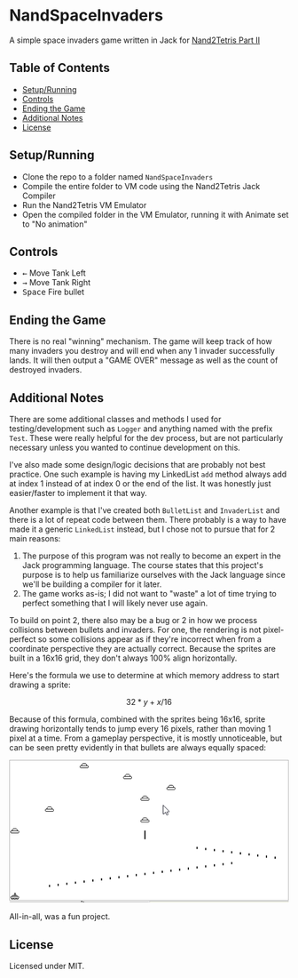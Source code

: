# NandSpaceInvaders

A simple space invaders game written in Jack for [Nand2Tetris Part II](https://www.coursera.org/learn/nand2tetris2)

## Table of Contents

- [Setup/Running](#setuprunning)
- [Controls](#controls)
- [Ending the Game](#ending-the-game)
- [Additional Notes](#additional-notes)
- [License](#license)

## Setup/Running

- Clone the repo to a folder named `NandSpaceInvaders`
- Compile the entire folder to VM code using the Nand2Tetris Jack Compiler
- Run the Nand2Tetris VM Emulator
- Open the compiled folder in the VM Emulator, running it with Animate set to "No animation"

## Controls

- <kbd>←</kbd> Move Tank Left
- <kbd>→</kbd> Move Tank Right
- <kbd>Space</kbd> Fire bullet

## Ending the Game

There is no real "winning" mechanism.  The game will keep track of how many invaders you destroy and will end when any 1 invader successfully lands.  It will then output a "GAME OVER" message as well as the count of destroyed invaders.

## Additional Notes

There are some additional classes and methods I used for testing/development such as `Logger` and anything named with the prefix `Test`.  These were really helpful for the dev process, but are not particularly necessary unless you wanted to continue development on this.

I've also made some design/logic decisions that are probably not best practice.  One such example is having my LinkedList `add` method always add at index 1 instead of at index 0 or the end of the list.  It was honestly just easier/faster to implement it that way.

Another example is that I've created both `BulletList` and `InvaderList` and there is a lot of repeat code between them.  There probably is a way to have made it a generic `LinkedList` instead, but I chose not to pursue that for 2 main reasons:

1. The purpose of this program was not really to become an expert in the Jack programming language.  The course states that this project's purpose is to help us familiarize ourselves with the Jack language since we'll be building a compiler for it later.
2. The game works as-is; I did not want to "waste" a lot of time trying to perfect something that I will likely never use again.

To build on point 2, there also may be a bug or 2 in how we process collisions between bullets and invaders.  For one, the rendering is not pixel-perfect so some collisions appear as if they're incorrect when from a coordinate perspective they are actually correct. Because the sprites are built in a 16x16 grid, they don't always 100% align horizontally.

Here's the formula we use to determine at which memory address to start drawing a sprite:

$$32 * y + x / 16$$

Because of this formula, combined with the sprites being 16x16, sprite drawing horizontally tends to jump every 16 pixels, rather than moving 1 pixel at a time.  From a gameplay perspective, it is mostly unnoticeable, but can be seen pretty evidently in that bullets are always equally spaced:

![Gameplay Image](gameplay.png)

All-in-all, was a fun project.

## License

Licensed under MIT.

